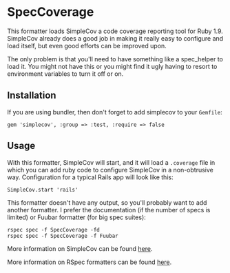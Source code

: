 # SpecCoverage

This formatter loads SimpleCov a code coverage reporting tool for Ruby 1.9. SimpleCov already does a good job in making it really easy to configure and load itself, but even good efforts can be improved upon.

The only problem is that you'll need to have something like a spec_helper to load it. You might not have this or you might find it ugly having to resort to environment variables to turn it off or on.

## Installation

If you are using bundler, then don't forget to add simplecov to your `Gemfile`:

    gem 'simplecov', :group => :test, :require => false


## Usage

With this formatter, SimpleCov will start, and it will load a `.coverage` file in which you can add ruby code to configure SimpleCov in a non-obtrusive way. Configuration for a typical Rails app will look like this:

    SimpleCov.start 'rails'

This formatter doesn't have any output, so you'll probably want to add another formatter. I prefer the documentation (if the number of specs is limited) or Fuubar formatter (for big spec suites):

    rspec spec -f SpecCoverage -fd
    rspec spec -f SpecCoverage -f Fuubar


More information on SimpleCov can be found [here](https://github.com/colszowka/simplecov).

More information on RSpec formatters can be found [here](http://relishapp.com/rspec/rspec-core/v/2-6/dir/command-line/format-option).
